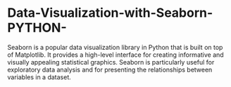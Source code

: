 # Data-Visualization-with-Seaborn-PYTHON-
Seaborn is a popular data visualization library in Python that is built on top of Matplotlib. It provides a high-level interface for creating informative and visually appealing statistical graphics. Seaborn is particularly useful for exploratory data analysis and for presenting the relationships between variables in a dataset. 
